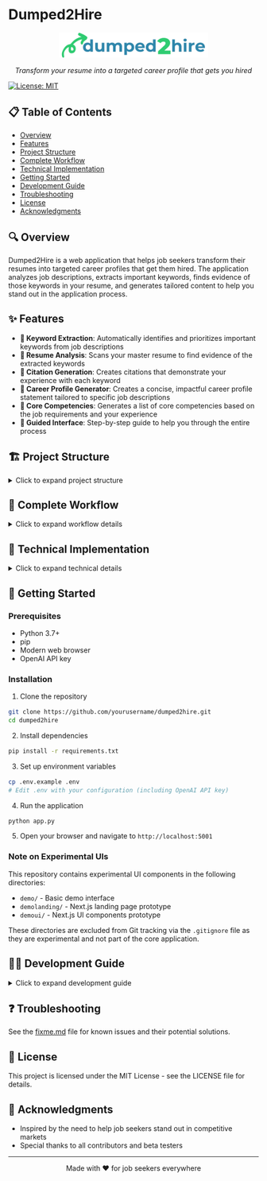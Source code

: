 # Dumped2Hire

<div align="center">
  <img src="static/images/dumped2hirelogo.png" alt="Dumped2Hire Logo" width="300"/>
  <p><em>Transform your resume into a targeted career profile that gets you hired</em></p>
</div>

[![License: MIT](https://img.shields.io/badge/License-MIT-yellow.svg)](https://opensource.org/licenses/MIT)

## 📋 Table of Contents
- [Overview](#overview)
- [Features](#features)
- [Project Structure](#project-structure)
- [Complete Workflow](#complete-workflow)
- [Technical Implementation](#technical-implementation)
- [Getting Started](#getting-started)
- [Development Guide](#development-guide)
- [Troubleshooting](#troubleshooting)
- [License](#license)
- [Acknowledgments](#acknowledgments)

## 🔍 Overview

Dumped2Hire is a web application that helps job seekers transform their resumes into targeted career profiles that get them hired. The application analyzes job descriptions, extracts important keywords, finds evidence of those keywords in your resume, and generates tailored content to help you stand out in the application process.

## ✨ Features

- **🔑 Keyword Extraction**: Automatically identifies and prioritizes important keywords from job descriptions
- **📄 Resume Analysis**: Scans your master resume to find evidence of the extracted keywords
- **📝 Citation Generation**: Creates citations that demonstrate your experience with each keyword
- **👤 Career Profile Generator**: Creates a concise, impactful career profile statement tailored to specific job descriptions
- **💼 Core Competencies**: Generates a list of core competencies based on the job requirements and your experience
- **🧭 Guided Interface**: Step-by-step guide to help you through the entire process

## 🏗️ Project Structure

<details>
<summary>Click to expand project structure</summary>

### Backend (Python)

| Component | Description |
|-----------|-------------|
| **app.py** | Main Flask application with API endpoints |
| **services/** | Core functionality modules |
| &nbsp;&nbsp;**keyword_service.py** | Entry point for keyword-related functionality |
| &nbsp;&nbsp;**resume_service.py** | Handles career profile and competencies generation |
| &nbsp;&nbsp;**openai_service.py** | Interface for OpenAI API calls |
| &nbsp;&nbsp;**keyword/** | Specialized keyword processing modules |
| &nbsp;&nbsp;&nbsp;&nbsp;**keyword_extraction.py** | Extracts keywords from job descriptions |
| &nbsp;&nbsp;&nbsp;&nbsp;**keyword_matching.py** | Finds keywords in resumes and generates citations |
| &nbsp;&nbsp;&nbsp;&nbsp;**keyword_highlighting.py** | Highlights keywords in text |
| &nbsp;&nbsp;&nbsp;&nbsp;**keyword_utils.py** | Utility functions for keyword processing |

### Frontend (JavaScript)

| Component | Description |
|-----------|-------------|
| **static/js/modules/** | Modular JavaScript components |
| &nbsp;&nbsp;**keyword-manager.js** | Manages keyword extraction and display |
| &nbsp;&nbsp;**citations-manager.js** | Handles citation generation and display |
| &nbsp;&nbsp;**profile-manager.js** | Manages career profile generation |
| &nbsp;&nbsp;**competencies-manager.js** | Handles core competencies generation |
| &nbsp;&nbsp;**ui-manager.js** | Manages UI state and transitions |
| &nbsp;&nbsp;**api-service.js** | Handles API calls to the backend |
| **static/js/** | UI component scripts |
| &nbsp;&nbsp;**main.js** | Main application logic |
| &nbsp;&nbsp;**guide-panel.js** | Handles the guided interface |
| &nbsp;&nbsp;**citations-panel.js** | Controls the citations panel |
| &nbsp;&nbsp;**keywords-panel.js** | Manages the keywords panel |
| &nbsp;&nbsp;**form-handler.js** | Processes form submissions |
| &nbsp;&nbsp;**ui-utils.js** | UI utility functions |

### Templates and CSS

| Component | Description |
|-----------|-------------|
| **templates/** | HTML templates |
| &nbsp;&nbsp;**index.html** | Main application page |
| &nbsp;&nbsp;**customized_resume.html** | Resume display template |
| &nbsp;&nbsp;**result_message.html** | Result message template |
| **static/css/** | Styling |
| &nbsp;&nbsp;**custom.css** | Custom styles beyond Tailwind CSS |

</details>

## 🔄 Complete Workflow

<details>
<summary>Click to expand workflow details</summary>

### 1. Input Phase

1. **Job Description Entry**:
   - User pastes the target job description in the "Job Description" field
   - Optionally provides job title, company name, and industry for more targeted results

2. **Master Resume Entry**:
   - User pastes their master resume in the "Master Resume" field
   - This comprehensive resume serves as the source for finding evidence of skills and experience

### 2. Keyword Extraction Phase

1. **Extract Keywords**:
   - User clicks "Extract Keywords" button
   - Backend processes the job description using NLP techniques
   - Keywords are extracted and categorized by priority (high, medium, low)
   - Job description is highlighted with color-coded keywords

2. **Review Keywords**:
   - Extracted keywords are displayed in the keywords panel
   - User can review and customize the keywords
   - User can add additional keywords manually if needed

### 3. Citation Generation Phase

1. **Generate Citations**:
   - User clicks "Generate Citations" button
   - Backend scans the master resume for evidence of each keyword
   - For each keyword found, a citation is generated that demonstrates the user's experience
   - Citations are organized by priority level

2. **Review Citations**:
   - Citations are displayed in the citations panel
   - Each citation shows the keyword and supporting evidence from the resume
   - Keywords in the keyword list are marked with checkmarks (✓) if citations were found, or X marks (✗) if not

### 4. Content Generation Phase

1. **Generate Career Profile**:
   - User clicks "Generate Career Profile" button
   - Backend creates a tailored career profile based on the job description, keywords, and citations
   - The profile is displayed with highlighted keywords

2. **Generate Core Competencies**:
   - User clicks "Generate Core Competencies" button
   - Backend creates a list of core competencies based on the job requirements and user's experience
   - Competencies are displayed with supporting evidence

### 5. Export Phase

1. **Save Results**:
   - User can save the career profile, competencies, and citations
   - Files are downloaded in text format for easy integration into resumes and cover letters

</details>

## 🔧 Technical Implementation

<details>
<summary>Click to expand technical details</summary>

### API Endpoints

| Endpoint | Description |
|----------|-------------|
| **/extract-keywords** | Extracts keywords from job description |
| **/find-keywords-in-resume** | Finds keywords in the master resume |
| **/find-citations** | Generates citations for keywords |
| **/generate** | Creates a tailored career profile |
| **/generate-competencies** | Creates core competencies |
| **/save-profile**, **/save-competencies**, **/save-citations** | Save results to files |

### Data Flow

1. **Frontend to Backend**:
   - Job description and master resume are sent to the backend via API calls
   - API service module handles the communication

2. **Backend Processing**:
   - Keyword service extracts keywords and organizes them by priority
   - Keyword matching service finds evidence in the resume
   - Resume service generates career profiles and competencies

3. **Backend to Frontend**:
   - Processed data is returned to the frontend as JSON
   - Frontend modules update the UI with the results

4. **State Management**:
   - Global variables (window.keywordsData, window.citationsData) store application state
   - UI Manager handles transitions between different sections

</details>

## 🚀 Getting Started

### Prerequisites

- Python 3.7+
- pip
- Modern web browser
- OpenAI API key

### Installation

1. Clone the repository
```bash
git clone https://github.com/yourusername/dumped2hire.git
cd dumped2hire
```

2. Install dependencies
```bash
pip install -r requirements.txt
```

3. Set up environment variables
```bash
cp .env.example .env
# Edit .env with your configuration (including OpenAI API key)
```

4. Run the application
```bash
python app.py
```

5. Open your browser and navigate to `http://localhost:5001`

### Note on Experimental UIs

This repository contains experimental UI components in the following directories:
- `demo/` - Basic demo interface
- `demolanding/` - Next.js landing page prototype
- `demoui/` - Next.js UI components prototype

These directories are excluded from Git tracking via the `.gitignore` file as they are experimental and not part of the core application.

## 👨‍💻 Development Guide

<details>
<summary>Click to expand development guide</summary>

### Adding New Features

1. **Backend Changes**:
   - Add new functionality to appropriate service modules
   - Create new API endpoints in app.py if needed
   - Follow the existing pattern of service organization

2. **Frontend Changes**:
   - Add new UI components to the appropriate module
   - Update the main.js file to integrate the new functionality
   - Ensure proper event handling and state management

### Testing

1. **Manual Testing**:
   - Test each step of the workflow with different job descriptions and resumes
   - Verify that keywords are correctly extracted and prioritized
   - Check that citations accurately reflect the resume content

2. **Error Handling**:
   - Test edge cases such as empty inputs or very large inputs
   - Verify that error messages are displayed appropriately

</details>

## ❓ Troubleshooting

See the [fixme.md](fixme.md) file for known issues and their potential solutions.

## 📜 License

This project is licensed under the MIT License - see the LICENSE file for details.

## 🙏 Acknowledgments

- Inspired by the need to help job seekers stand out in competitive markets
- Special thanks to all contributors and beta testers

---

<div align="center">
  <p>Made with ❤️ for job seekers everywhere</p>
</div>
